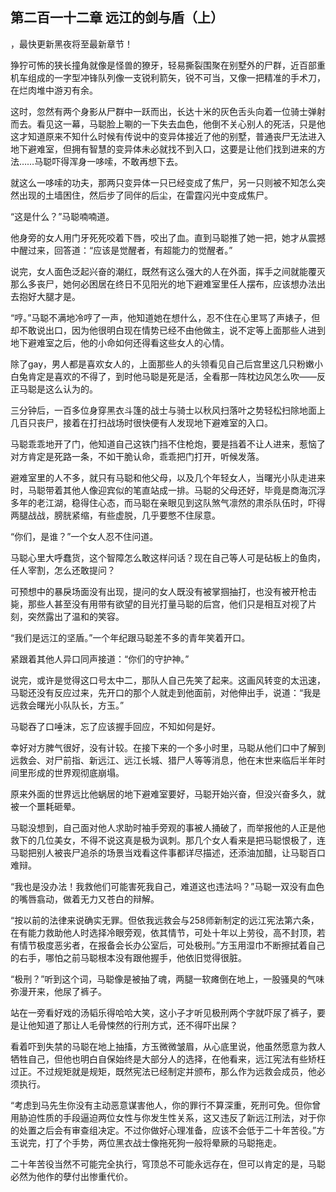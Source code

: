 ## 第二百一十二章 远江的剑与盾（上）
，最快更新黑夜将至最新章节！

狰狞可怖的狭长撞角就像是怪兽的獠牙，轻易撕裂围聚在别墅外的尸群，近百部重机车组成的一字型冲锋队列像一支锐利箭矢，锐不可当，又像一把精准的手术刀，在烂肉堆中游刃有余。

这时，忽然有两个身影从尸群中一跃而出，长达十米的灰色舌头向着一位骑士弹射而去。看见这一幕，马聪脸上唰的一下失去血色，他倒不关心别人的死活，只是他这才知道原来不知什么时候有传说中的变异体接近了他的别墅，普通丧尸无法进入地下避难室，但拥有智慧的变异体未必就找不到入口，这要是让他们找到进来的方法……马聪吓得浑身一哆嗦，不敢再想下去。

就这么一哆嗦的功夫，那两只变异体一只已经变成了焦尸，另一只则被不知怎么突然出现的土墙困住，然后步了同伴的后尘，在雷霆闪光中变成焦尸。

“这是什么？”马聪喃喃道。

他身旁的女人用门牙死死咬着下唇，咬出了血。直到马聪推了她一把，她才从震撼中醒过来，回答道：“应该是觉醒者，有超能力的觉醒者。”

说完，女人面色泛起兴奋的潮红，既然有这么强大的人在外面，挥手之间就能覆灭那么多丧尸，她何必困居在终日不见阳光的地下避难室里任人摆布，应该想办法出去抱好大腿才是。

“哼。”马聪不满地冷哼了一声，他知道她在想什么，忍不住在心里骂了声婊子，但却不敢说出口，因为他很明白现在情势已经不由他做主，说不定等上面那些人进到地下避难室之后，他的小命如何还得看这些女人的心情。

除了gay，男人都是喜欢女人的，上面那些人的头领看见自己后宫里这几只粉嫩小白兔肯定是喜欢的不得了，到时他马聪是死是活，全看那一阵枕边风怎么吹――反正马聪是这么认为的。

三分钟后，一百多位身穿黑衣斗篷的战士与骑士以秋风扫落叶之势轻松扫除地面上几百只丧尸，接着在打扫战场时很快便有人发现地下避难室的入口。

马聪乖乖地开了门，他知道自己这铁门挡不住枪炮，要是挡着不让人进来，惹恼了对方肯定是死路一条，不如干脆认命，乖乖把门打开，听候发落。

避难室里的人不多，就只有马聪和他父母，以及几个年轻女人，当曙光小队走进来时，马聪带着其他人像迎宾似的笔直站成一排。马聪的父母还好，毕竟是商海沉浮多年的老江湖，稳得住心态，而马聪在亲眼见到这队煞气凛然的肃杀队伍时，吓得两腿战战，膀胱紧缩，有些虚脱，几乎要憋不住尿意。

“你们，是谁？”一个女人忍不住问道。

马聪心里大呼蠢货，这个智障怎么敢这样问话？现在自己等人可是砧板上的鱼肉，任人宰割，怎么还敢提问？

可预想中的暴戾场面没有出现，提问的女人既没有被掌掴抽打，也没有被开枪击毙，那些人甚至没有用带有欲望的目光打量马聪的后宫，他们只是相互对视了片刻，突然露出了温和的笑容。

“我们是远江的坚盾。”一个年纪跟马聪差不多的青年笑着开口。

紧跟着其他人异口同声接道：“你们的守护神。”

说完，或许是觉得这口号太中二，那队人自己先笑了起来。这画风转变的太迅速，马聪还没有反应过来，先开口的那个人就走到他面前，对他伸出手，说道：“我是远救会曙光小队队长，方玉。”

马聪吞了口唾沫，忘了应该握手回应，不知如何是好。

幸好对方脾气很好，没有计较。在接下来的一个多小时里，马聪从他们口中了解到远救会、对尸前指、新远江、远江长城、猎尸人等等消息，他在末世来临后半年时间里形成的世界观彻底崩塌。

原来外面的世界远比他蜗居的地下避难室要好，马聪开始兴奋，但没兴奋多久，就被一个噩耗砸晕。

马聪没想到，自己面对他人求助时袖手旁观的事被人捅破了，而举报他的人正是他救下的几位美女，不得不说这真是极为讽刺。那几个女人看来是把马聪恨极了，连马聪把别人被丧尸追杀的场景当戏看这件事都详尽描述，还添油加醋，让马聪百口难辩。

“我也是没办法！我救他们可能害死我自己，难道这也违法吗？”马聪一双没有血色的嘴唇翕动，做着无力又苍白的辩解。

“按以前的法律来说确实无罪。但依我远救会与258师新制定的远江宪法第六条，在有能力救助他人时选择冷眼旁观，依其情节，可处十年以上劳役，高不封顶，若有情节极度恶劣者，在报备会长办公室后，可处极刑。”方玉用湿巾不断擦拭着自己的右手，哪怕之前马聪根本没有跟他握手，他依旧觉得很脏。

“极刑？”听到这个词，马聪像是被抽了魂，两腿一软瘫倒在地上，一股骚臭的气味弥漫开来，他尿了裤子。

站在一旁看好戏的汤韬乐得哈哈大笑，这小子才听见极刑两个字就吓尿了裤子，要是让他知道了那让人毛骨悚然的行刑方式，还不得吓出屎？

看着吓到失禁的马聪在地上抽搐，方玉微微皱眉，从心底里说，他虽然愿意为救人牺牲自己，但他也明白自保始终是大部分人的选择，在他看来，远江宪法有些矫枉过正。不过规矩就是规矩，既然宪法已经制定并颁布，那么作为远救会成员，他必须执行。

“考虑到马先生你没有主动恶意谋害他人，你的罪行不算深重，死刑可免。但你曾用胁迫性质的手段逼迫两位女性与你发生性关系，这又违反了新远江刑法，对于你的处置之后会有审查组决定。不过你做好心理准备，应该不会低于二十年苦役。”方玉说完，打了个手势，两位黑衣战士像拖死狗一般将晕厥的马聪拖走。

二十年苦役当然不可能完全执行，穹顶总不可能永远存在，但可以肯定的是，马聪必然为他作的孽付出惨重代价。

